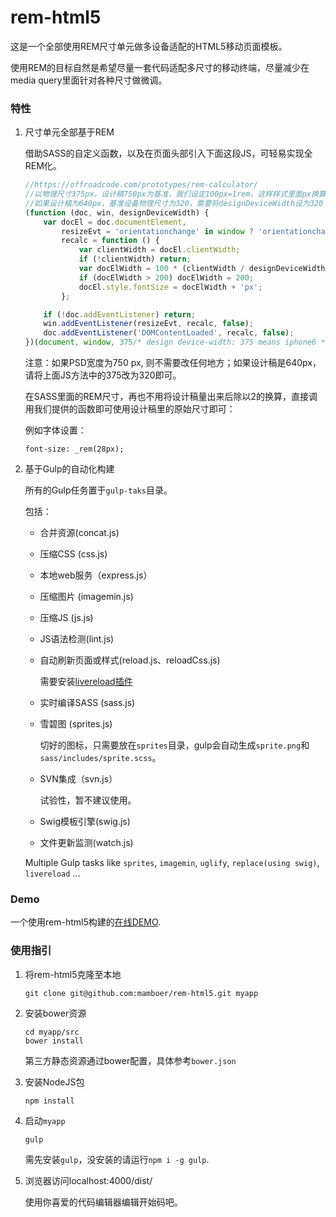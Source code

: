 # rem-html5
这是一个全部使用REM尺寸单元做多设备适配的HTML5移动页面模板。

使用REM的目标自然是希望尽量一套代码适配多尺寸的移动终端，尽量减少在media query里面针对各种尺寸做微调。

### 特性

1. 尺寸单元全部基于REM

    借助SASS的自定义函数，以及在页面头部引入下面这段JS，可轻易实现全REM化。

    ``` javascript
    //https://offroadcode.com/prototypes/rem-calculator/
    //以物理尺寸375px，设计稿750px为基准，我们设定100px=1rem，这样样式里面px换算成rem的公式为(@px/2)/100，其中2(750/375)为device ratio
    //如果设计稿为640px，基准设备物理尺寸为320，需要将designDeviceWidth设为320
    (function (doc, win, designDeviceWidth) {
        var docEl = doc.documentElement,
            resizeEvt = 'orientationchange' in window ? 'orientationchange' : 'resize',
            recalc = function () {
                var clientWidth = docEl.clientWidth;
                if (!clientWidth) return;
                var docElWidth = 100 * (clientWidth / designDeviceWidth);
                if (docElWidth > 200) docElWidth = 200;
                docEl.style.fontSize = docElWidth + 'px';
            };

        if (!doc.addEventListener) return;
        win.addEventListener(resizeEvt, recalc, false);
        doc.addEventListener('DOMContentLoaded', recalc, false);
    })(document, window, 375/* design device-width: 375 means iphone6 */);
    ```

    注意：如果PSD宽度为750 px, 则不需要改任何地方；如果设计稿是640px，请将上面JS方法中的375改为320即可。

    在SASS里面的REM尺寸，再也不用将设计稿量出来后除以2的换算，直接调用我们提供的函数即可使用设计稿里的原始尺寸即可：

    例如字体设置：

    ```
    font-size: _rem(28px);
    ```


2. 基于Gulp的自动化构建

    所有的Gulp任务置于`gulp-taks`目录。

    包括：

    * 合并资源(concat.js)
    * 压缩CSS (css.js)
    * 本地web服务（express.js）
    * 压缩图片 (imagemin.js)
    * 压缩JS (js.js)
    * JS语法检测(lint.js)
    * 自动刷新页面或样式(reload.js、reloadCss.js)

        需要安装[livereload插件](https://chrome.google.com/webstore/detail/livereload/jnihajbhpnppcggbcgedagnkighmdlei?hl=en)

    * 实时编译SASS (sass.js)
    * 雪碧图 (sprites.js)

        切好的图标，只需要放在`sprites`目录，gulp会自动生成`sprite.png`和`sass/includes/sprite.scss`。

    * SVN集成（svn.js）

        试验性，暂不建议使用。

    * Swig模板引擎(swig.js)
    * 文件更新监测(watch.js)

    Multiple Gulp tasks like `sprites`, `imagemin`, `uglify`, `replace(using swig)`, `livereload` ...

### Demo

一个使用rem-html5构建的[在线DEMO](http://faso.me/rem-html5).

### 使用指引

1. 将rem-html5克隆至本地

    ```
    git clone git@github.com:mamboer/rem-html5.git myapp
    ```

2. 安装bower资源

    ```
    cd myapp/src
    bower install
    ```

    第三方静态资源通过bower配置，具体参考`bower.json`


3. 安装NodeJS包

    ```
    npm install
    ```

4. 启动`myapp`

    ```
    gulp
    ```

    需先安装`gulp`，没安装的请运行`npm i -g gulp`.

5. 浏览器访问localhost:4000/dist/

    使用你喜爱的代码编辑器编辑开始码吧。
